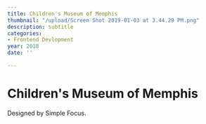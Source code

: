 ```yaml
---
title: Children's Museum of Memphis
thumbnail: "/upload/Screen Shot 2019-01-03 at 3.44.29 PM.png"
description: subtitle
categories:
- Frontend Devlopment
year: 2018
date: ''

---
```

# Children's Museum of Memphis

Designed by Simple Focus.